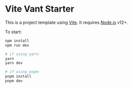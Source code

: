# Vite Vant Starter

This is a project template using [Vite](https://vitejs.dev/). It requires [Node.js](https://nodejs.org) v12+.

To start:

```sh
npm install
npm run dev

# if using yarn:
yarn
yarn dev

# if using pnpm:
pnpm install
pnpm dev
```

